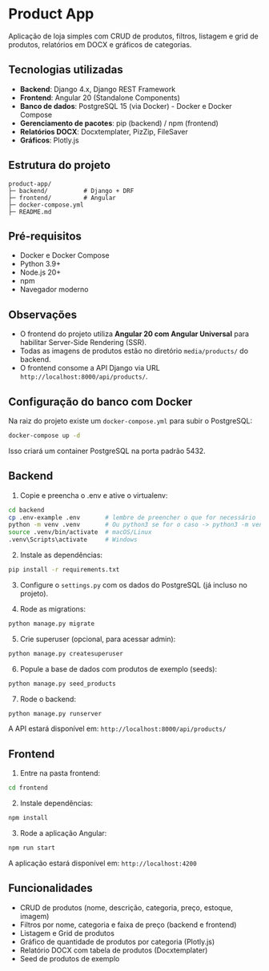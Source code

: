 # Product App

Aplicação de loja simples com CRUD de produtos, filtros, listagem e grid de produtos, relatórios em DOCX e gráficos de categorias.

## Tecnologias utilizadas

- **Backend**: Django 4.x, Django REST Framework
- **Frontend**: Angular 20 (Standalone Components)
- **Banco de dados**: PostgreSQL 15 (via Docker) - Docker e Docker Compose
- **Gerenciamento de pacotes**: pip (backend) / npm (frontend)
- **Relatórios DOCX**: Docxtemplater, PizZip, FileSaver
- **Gráficos**: Plotly.js

## Estrutura do projeto

```
product-app/
├─ backend/          # Django + DRF
├─ frontend/         # Angular
├─ docker-compose.yml
├─ README.md
```

## Pré-requisitos

- Docker e Docker Compose
- Python 3.9+
- Node.js 20+
- npm
- Navegador moderno

## Observações

- O frontend do projeto utiliza **Angular 20 com Angular Universal** para habilitar Server-Side Rendering (SSR). 
- Todas as imagens de produtos estão no diretório `media/products/` do backend.
- O frontend consome a API Django via URL `http://localhost:8000/api/products/`.


## Configuração do banco com Docker

Na raiz do projeto existe um `docker-compose.yml` para subir o PostgreSQL:

```bash
docker-compose up -d
```

Isso criará um container PostgreSQL na porta padrão 5432.

## Backend

1. Copie e preencha o .env e ative o virtualenv:

```bash
cd backend
cp .env-example .env       # lembre de preencher o que for necessário
python -m venv .venv       # Ou python3 se for o caso -> python3 -m venv .venv 
source .venv/bin/activate  # macOS/Linux
.venv\Scripts\activate     # Windows
```

2. Instale as dependências:

```bash
pip install -r requirements.txt
```

3. Configure o `settings.py` com os dados do PostgreSQL (já incluso no projeto).

4. Rode as migrations:

```bash
python manage.py migrate
```

5. Crie superuser (opcional, para acessar admin):

```bash
python manage.py createsuperuser
```

6. Popule a base de dados com produtos de exemplo (seeds):

```bash
python manage.py seed_products
```

7. Rode o backend:

```bash
python manage.py runserver
```

A API estará disponível em: `http://localhost:8000/api/products/`

## Frontend

1. Entre na pasta frontend:

```bash
cd frontend
```

2. Instale dependências:

```bash
npm install
```

3. Rode a aplicação Angular:

```bash
npm run start
```

A aplicação estará disponível em: `http://localhost:4200`

## Funcionalidades

- CRUD de produtos (nome, descrição, categoria, preço, estoque, imagem)
- Filtros por nome, categoria e faixa de preço (backend e frontend)
- Listagem e Grid de produtos
- Gráfico de quantidade de produtos por categoria (Plotly.js)
- Relatório DOCX com tabela de produtos (Docxtemplater)
- Seed de produtos de exemplo